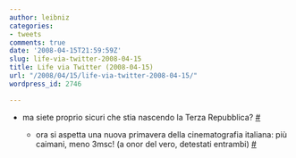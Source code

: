 ```yaml
---
author: leibniz
categories:
- tweets
comments: true
date: '2008-04-15T21:59:59Z'
slug: life-via-twitter-2008-04-15
title: Life via Twitter (2008-04-15)
url: "/2008/04/15/life-via-twitter-2008-04-15/"
wordpress_id: 2746

---
```

* ma siete proprio sicuri che stia nascendo la Terza Repubblica? [#](https://twitter.com/leibniz/statuses/789411439)

	
  * ora si aspetta una nuova primavera della cinematografia italiana: più caimani, meno 3msc! (a onor del vero, detestati entrambi) [#](https://twitter.com/leibniz/statuses/789635412)


